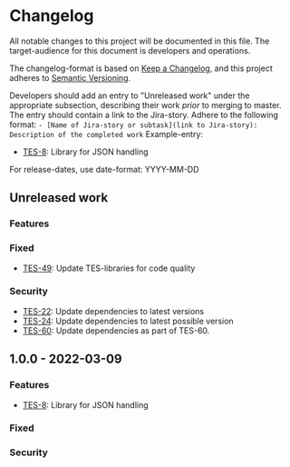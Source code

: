 # Changelog

All notable changes to this project will be documented in this file. The target-audience for this document is developers and operations.

The changelog-format is based on [Keep a Changelog](https://keepachangelog.com/en/1.0.0/), and this project adheres to [Semantic Versioning](https://semver.org/spec/v2.0.0.html).

Developers should add an entry to "Unreleased work" under the appropriate subsection, describing their work _prior_ to merging to master. The entry should contain a link to the Jira-story.
Adhere to the following format:
`- [Name of Jira-story or subtask](link to Jira-story): Description of the completed work`
Example-entry:

- [TES-8](https://sunepoulsen.atlassian.net/browse/TES-8): Library for JSON handling

For release-dates, use date-format: YYYY-MM-DD

## Unreleased work
### Features

### Fixed
- [TES-49](https://sunepoulsen.atlassian.net/browse/TES-49): Update TES-libraries for code quality

### Security
- [TES-22](https://sunepoulsen.atlassian.net/browse/TES-22): Update dependencies to latest versions
- [TES-24](https://sunepoulsen.atlassian.net/browse/TES-24): Update dependencies to latest possible version
- [TES-60](https://sunepoulsen.atlassian.net/browse/TES-60): Update dependencies as part of TES-60.

## 1.0.0 - 2022-03-09
### Features
- [TES-8](https://sunepoulsen.atlassian.net/browse/TES-8): Library for JSON handling

### Fixed

### Security
